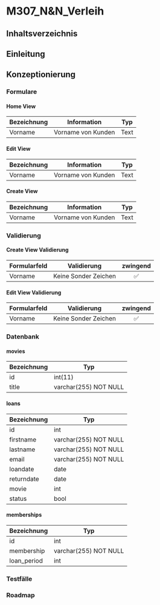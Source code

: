 # M307_N&N_Verleih
## Inhaltsverzeichnis
## Einleitung
## Konzeptionierung
### Formulare
#### Home View
| Bezeichnung | Information | Typ |
| ----------- | ----------- | --- |
| Vorname | Vorname von Kunden |Text|
#### Edit View
| Bezeichnung | Information | Typ |
| ----------- | ----------- | --- |
| Vorname | Vorname von Kunden |Text|
#### Create View
| Bezeichnung | Information | Typ |
| ----------- | ----------- | --- |
| Vorname | Vorname von Kunden |Text|
### Validierung
#### Create View Validierung
| Formularfeld | Validierung | zwingend |
| ----------- | ----------- | :---: |
| Vorname | Keine Sonder Zeichen |✅|
#### Edit View Validierung
| Formularfeld | Validierung | zwingend |
| ----------- | ----------- | :---: |
| Vorname | Keine Sonder Zeichen |✅|
### Datenbank
#### movies
| Bezeichnung | Typ |
| ----------- | ----------- |
| id | int(11) |
| title | varchar(255) NOT NULL|
#### loans
| Bezeichnung | Typ |
| ----------- | ----------- |
| id | int |
| firstname | varchar(255) NOT NULL|
| lastname | varchar(255) NOT NULL|
| email | varchar(255) NOT NULL|
| loandate | date |
| returndate | date |
| movie | int |
| status | bool |

#### memberships 
| Bezeichnung | Typ |
| ----------- | ----------- |
| id | int |
| membership	 | varchar(255) NOT NULL |
| loan_period | int |
### Testfälle
### Roadmap
